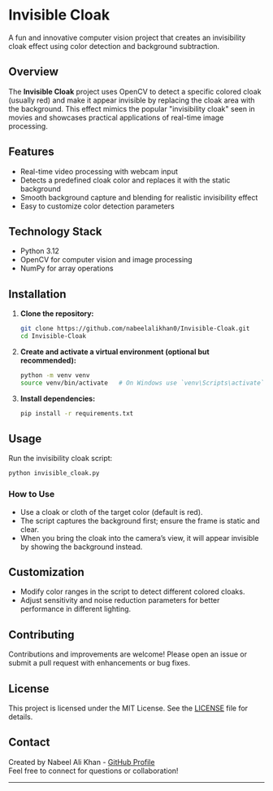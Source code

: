 # Invisible Cloak

A fun and innovative computer vision project that creates an invisibility cloak effect using color detection and background subtraction.

## Overview

The **Invisible Cloak** project uses OpenCV to detect a specific colored cloak (usually red) and make it appear invisible by replacing the cloak area with the background. This effect mimics the popular "invisibility cloak" seen in movies and showcases practical applications of real-time image processing.

## Features

- Real-time video processing with webcam input
- Detects a predefined cloak color and replaces it with the static background
- Smooth background capture and blending for realistic invisibility effect
- Easy to customize color detection parameters

## Technology Stack

- Python 3.12
- OpenCV for computer vision and image processing
- NumPy for array operations

## Installation

1. **Clone the repository:**
   ```bash
   git clone https://github.com/nabeelalikhan0/Invisible-Cloak.git
   cd Invisible-Cloak
   ```

2. **Create and activate a virtual environment (optional but recommended):**
   ```bash
   python -m venv venv
   source venv/bin/activate   # On Windows use `venv\Scripts\activate`
   ```

3. **Install dependencies:**
   ```bash
   pip install -r requirements.txt
   ```

## Usage

Run the invisibility cloak script:

```bash
python invisible_cloak.py
```

### How to Use

- Use a cloak or cloth of the target color (default is red).
- The script captures the background first; ensure the frame is static and clear.
- When you bring the cloak into the camera’s view, it will appear invisible by showing the background instead.

## Customization

- Modify color ranges in the script to detect different colored cloaks.
- Adjust sensitivity and noise reduction parameters for better performance in different lighting.

## Contributing

Contributions and improvements are welcome! Please open an issue or submit a pull request with enhancements or bug fixes.

## License

This project is licensed under the MIT License. See the [LICENSE](LICENSE) file for details.

## Contact

Created by Nabeel Ali Khan - [GitHub Profile](https://github.com/nabeelalikhan0)  
Feel free to connect for questions or collaboration!

---

